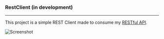 ### RestClient (in development)
---
This project is a simple REST Client made to consume my [RESTful API](https://github.com/luizfvm/restful-api).

![Screenshot](https://github.com/luizfvm/rest-client/blob/master/src/assets/restclient.PNG)